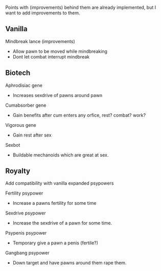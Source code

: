 Points with (improvements) behind them are already implemented, but I want to add improvements to them.

## Vanilla 
Mindbreak lance (improvements)
- Allow pawn to be moved while mindbreaking
- Dont let combat interrupt mindbreak


## Biotech 
Aphrodisiac gene
- Increases sexdrive of pawns around pawn 

Cumabsorber gene
- Gain benefits after cum enters any orfice, rest? combat? work?

Vigorous gene
- Gain rest after sex

Sexbot
- Buildable mechanoids which are great at sex.

## Royalty
Add compatibility with vanilla expanded psypowers

Fertility psypower 
- Increase a pawns fertility for some time

Sexdrive psypower
- Increase the sexdrive of a pawn for some time.

Psypenis psypower
- Temporary give a pawn a penis (fertile?)

Gangbang psypower
- Down target and have pawns around them rape them.